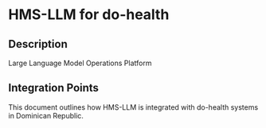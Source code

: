 # HMS-LLM for do-health

## Description

Large Language Model Operations Platform

## Integration Points

This document outlines how HMS-LLM is integrated with do-health systems in Dominican Republic.
